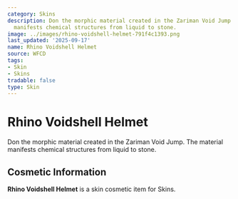 ```yaml
---
category: Skins
description: Don the morphic material created in the Zariman Void Jump. The material
  manifests chemical structures from liquid to stone.
image: ../images/rhino-voidshell-helmet-791f4c1393.png
last_updated: '2025-09-17'
name: Rhino Voidshell Helmet
source: WFCD
tags:
- Skin
- Skins
tradable: false
type: Skin
---
```


# Rhino Voidshell Helmet

Don the morphic material created in the Zariman Void Jump. The material manifests chemical structures from liquid to stone.

## Cosmetic Information

**Rhino Voidshell Helmet** is a skin cosmetic item for Skins.


